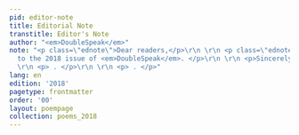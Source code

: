```yaml
---
pid: editor-note
title: Editorial Note
transtitle: Editor's Note
author: "<em>DoubleSpeak</em>"
note: "<p class=\"ednote\">Dear readers,</p>\r\n \r\n <p class=\"ednote\">Welcome
  to the 2018 issue of <em>DoubleSpeak</em>. </p>\r\n \r\n <p>Sincerely,<br><em>DoubleSpeak</em></p>\r\n
  \r\n <p> . </p>\r\n \r\n <p> . </p>"
lang: en
edition: '2018'
pagetype: frontmatter
order: '00'
layout: poempage
collection: poems_2018
---
```

